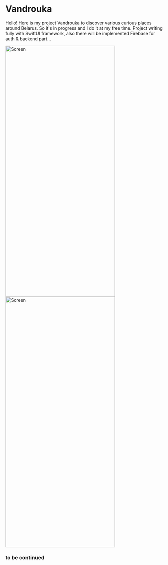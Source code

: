 # Vandrouka

Hello! Here is my project Vandrouka to discover various curious places around Belarus. So it's in progress and I do it at my free time. Project writing fully with SwiftUI framework, also there will be implemented Firebase for auth & backend part...

<img width="350" height="800" alt="Screen" src="https://user-images.githubusercontent.com/69910183/225657414-e5152d66-56c4-4db5-958f-e3cbd25bfe3d.png"> <img width="350" height="800" alt="Screen" src="https://user-images.githubusercontent.com/69910183/225657440-f6d56436-b63e-49d2-97ac-c865f82209c5.png">


### to be continued
